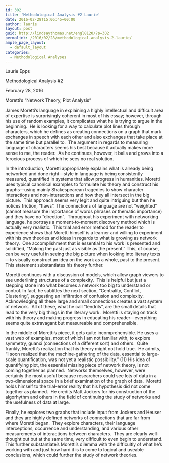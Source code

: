 ```yaml
---
id: 302
title: 'Methodological Analysis #2 Laurie'
date: 2016-02-28T15:06:45+00:00
author: laurie
layout: post
guid: http://lindsaythomas.net/engl8120/?p=302
permalink: /2016/02/28/methodological-analysis-2-laurie/
ample_page_layout:
  - default_layout
categories:
  - Methodological Analyses
---
```

Laurie Epps

Methodological Analysis #2

February 28, 2016

Moretti’s “Network Theory, Plot Analysis”

James Moretti’s language in explaining a highly intellectual and difficult area of expertise is surprisingly coherent in most of his essay; however, through his use of random examples, it complicates what he is trying to argue in the beginning.  He is looking for a way to calculate plot lines through characters, which he defines as creating connections on a graph that mark exchanges in speech with each other and also exchanges that take place at the same time but parallel to.  The argument in regards to measuring language of characters seems his best because it actually makes more sense to me, the reader.  As he continues, however, it balls and grows into a ferocious process of which he sees no real solution.

In the introduction, Moretti appropriately explains what is already being networked and done right—style in language is being consistently measured, quantified in systems that allow progress in humanities. Moretti uses typical canonical examples to formulate his theory and construct his graphs—using mainly Shakespearean tragedies to show character interactions and non-interactions and how they all intersect in the big picture.  This approach seems very legit and quite intriguing but then he notices friction, “flaws”. The connections of language are not “weighted” (cannot measure the importance of words phrases or thematic importance) and they have no “direction”.  Throughout his experiment with networking language, he portrays a moment-to-moment discovery method which is actually very realistic.  This trial and error method for the reader to experience shows that Moretti himself is a learner and willing to experiment with his own theories and ideas in regards to what is growing as network theory.  One accomplishment that is essential to his work is presented and solidified, “Making the past just as visible as the present.” This, of course, can be very useful in seeing the big picture when looking into literary texts—to visually construct an idea on the work as a whole, past to the present.  This statement substantiates his theory further.

Moretti continues with a discussion of models, which allow graph viewers to see underlining structures of a complexity.  This is helpful but just a stepping stone into what becomes a network too big to understand or control. In fact, he subtitles the next section, “Centrality, Conflict, Clustering”, suggesting an infiltration of confusion and complexity. Acknowledging all these large and small connections creates a vast system of network.  All of these, what he call “tendrils”, are the small details that lead to the very big things in the literary work.  Moretti is staying on track with his theory and making progress in educating his reader—everything seems quite extravagant but measureable and comprehensible.

In the middle of Moretti’s piece, it gets quite incomprehensible. He uses a vast web of examples, most of which I am not familiar with, to explore symmetry, guanxi (connections of a different sort) and others.  Quite frankly, Moretti’s realization that his theory might not hold true.  He admits, “I soon realized that the machine-gathering of the data, essential to large-scale quantification, was not yet a realistic possibility.” (11) His idea of quantifying plot, the essential missing piece of network theory, is not coming together as planned.  Networks themselves, however, were certainly the most useful because researchers could see lots of data in a two-dimensional space in a brief examination of the graph of data.  Moretti holds himself to the trial-error reality that his hypothesis did not come together as planned.  He credits Matt Jockers for his construction of the algorhythm and others in the field of continuing the study of networks and the usefulness of data at large.

Finally, he explores two graphs that include input from Jockers and Heuser and they are highly defined networks of connections that are far from where Moretti began.  They explore characters, their language interceptions, occurrence and understanding, and various other measurements of interactions between characters.  They are clearly well-thought out but at the same time, very difficult to even begin to understand.  This further substantiate’s Moretti’s dilemma with the difficultly of what he’s working with and just how hard it is to come to logical and useable conclusions, which could further the study of network theories.